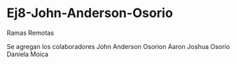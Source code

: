 # Ej8-John-Anderson-Osorio
Ramas Remotas

Se agregan los colaboradores 
John Anderson Osorion 
Aaron Joshua Osorio 
Daniela Moica 
